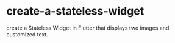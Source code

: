 # create-a-stateless-widget
create a Stateless Widget in Flutter that displays two images and customized text.

